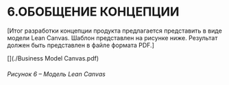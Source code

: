 # 6.ОБОБЩЕНИЕ КОНЦЕПЦИИ
[Итог разработки концепции продукта предлагается представить в виде модели Lean
Canvas.
Шаблон представлен на рисунке ниже. Результат должен быть представлен в файле
формата PDF.]

[](./Business Model Canvas.pdf)

###### Рисунок 6 – Модель Lean Canvas